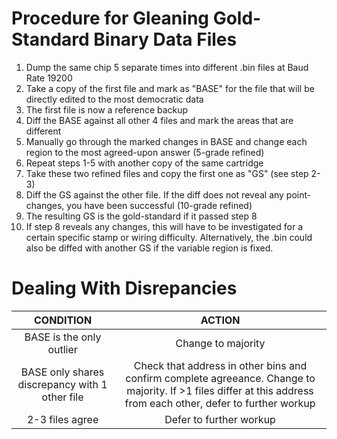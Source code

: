 # Procedure for Gleaning Gold-Standard Binary Data Files

1) Dump the same chip 5 separate times into different .bin files at Baud Rate 19200
2) Take a copy of the first file and mark as "BASE" for the file that will be directly edited to the most democratic data
3) The first file is now a reference backup
4) Diff the BASE against all other 4 files and mark the areas that are different
5) Manually go through the marked changes in BASE and change each region to the most agreed-upon answer (5-grade refined)
6) Repeat steps 1-5 with another copy of the same cartridge
7) Take these two refined files and copy the first one as "GS" (see step 2-3)
8) Diff the GS against the other file. If the diff does not reveal any point-changes, you have been successful (10-grade refined)
9) The resulting GS is the gold-standard if it passed step 8
10) If step 8 reveals any changes, this will have to be investigated for a certain specific stamp or wiring difficulty. Alternatively, the .bin could also be diffed with another GS if the variable region is fixed.

# Dealing With Disrepancies
|CONDITION|ACTION|
|:-:|:-:|
|BASE is the only outlier|Change to majority|
|BASE only shares discrepancy with 1 other file|Check that address in other bins and confirm complete agreeance. Change to majority. If >1 files differ at this address from each other, defer to further workup|
|2-3 files agree|Defer to further workup|

